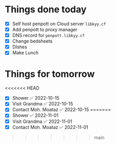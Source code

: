 # Things done today
- [x] Self host penpott on Cloud server `libkyy.cf`
- [x] Add penpott to proxy manager
- [x] DNS record for `penpott.libkyy.cf`
- [x] Change bedsheets
- [x] DIshes
- [x] Make Lunch
# Things for tomorrow
<<<<<<< HEAD
- [x] Shower ✅ 2022-10-15
- [x] Visit Grandma ✅ 2022-10-15
- [x] Contact Moh. Moataz ✅ 2022-10-15
=======
- [x] Shower ✅ 2022-11-01
- [x] Visit Grandma ✅ 2022-11-01
- [x] Contact Moh. Moataz ✅ 2022-11-01
>>>>>>> main
